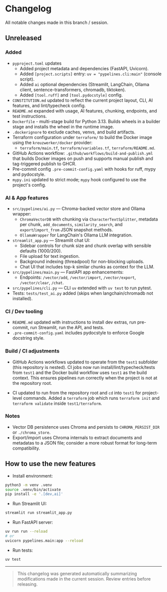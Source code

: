 # Changelog

All notable changes made in this branch / session.

## Unreleased

### Added
- `pyproject.toml` updates
  - Added project metadata and dependencies (FastAPI, Uvicorn).
  - Added `[project.scripts]` entry: `uv = "pypelines.cli:main"` (console script).
  - Added `ai` optional dependencies (Streamlit, LangChain, Ollama client, sentence-transformers, chromadb, tiktoken).
  - Added `[tool.ruff]` and `[tool.pydocstyle]` config.
- `CONSTITUTION.md` updated to reflect the current project layout, CLI, AI features, and lint/typecheck config.
- `README.md` expanded with usage, AI features, chunking, endpoints, and test instructions.
- `Dockerfile` - multi-stage build for Python 3.13. Builds wheels in a builder stage and installs the wheel in the runtime image.
- `.dockerignore` to exclude caches, venvs, and build artifacts.
- Terraform configuration under `terraform/` to build the Docker image using the `kreuzwerker/docker` provider:
  - `terraform/main.tf`, `terraform/variables.tf`, `terraform/README.md`.
- GitHub Actions workflow: `.github/workflows/build-and-publish.yml` that builds Docker images on push and supports manual publish and tag-triggered publish to GHCR.
- Pre-commit config `.pre-commit-config.yaml` with hooks for ruff, mypy and pydocstyle.
- `mypy.ini` updated to strict mode; `mypy` hook configured to use the project's config.

### AI & App features
- `src/pypelines/ai.py` — Chroma-backed vector store and Ollama wrapper:
  - `ChromaVectorDB` with chunking via `CharacterTextSplitter`, metadata per chunk, `add_documents`, `similarity_search`, and `export`/`import_from` JSON snapshot methods.
  - `OllamaWrapper` for LangChain's Ollama LLM integration.
- `streamlit_app.py` — Streamlit chat UI:
  - Sidebar controls for chunk size and chunk overlap with sensible defaults (1000/200).
  - File upload for text ingestion.
  - Background indexing (threadpool) for non-blocking uploads.
  - Chat UI that includes top-k similar chunks as context for the LLM.
- `src/pypelines/main.py` — FastAPI app enhancements:
  - Endpoints: `/vector/add`, `/vector/import`, `/vector/export`, `/vector/clear`, `/chat`.
- `src/pypelines/cli.py` — CLI `uv` extended with `uv test` to run pytest.
- Tests: `tests/test_ai.py` added (skips when langchain/chromadb not installed).

### CI / Dev tooling
- `README.md` updated with instructions to install dev extras, run pre-commit, run Streamlit, run the API, and tests.
- `.pre-commit-config.yaml` includes pydocstyle to enforce Google docstring style.

### Build / CI adjustments
- GitHub Actions workflows updated to operate from the `test1` subfolder (this repository is nested). CI jobs now run install/lint/typecheck/tests from `test1` and the Docker build workflow uses `test1` as the build context. This ensures pipelines run correctly when the project is not at the repository root.

- CI updated to run from the repository root and `cd` into `test1` for project-level commands. Added a `terraform` job which runs `terraform init` and `terraform validate` inside `test1/terraform`.

### Notes
- Vector DB persistence uses Chroma and persists to `CHROMA_PERSIST_DIR` or `./chroma_store`.
- Export/import uses Chroma internals to extract documents and metadatas to a JSON file; consider a more robust format for long-term compatibility.

## How to use the new features
- Install environment:
```bash
python3 -m venv .venv
source .venv/bin/activate
pip install -e '.[dev,ai]'
```
- Run Streamlit UI:
```bash
streamlit run streamlit_app.py
```
- Run FastAPI server:
```bash
uv run run --reload
# or
uvicorn pypelines.main:app --reload
```
- Run tests:
```bash
uv test
```

---

> This changelog was generated automatically summarizing modifications made in the current session. Review entries before releasing.
